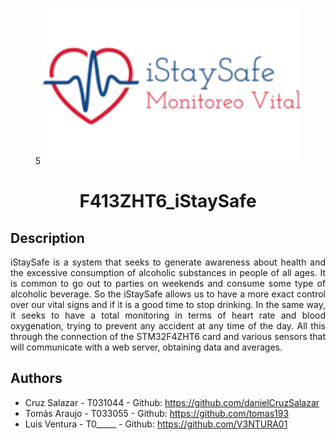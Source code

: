 <p align="center">5
  <img src="img/iStaySafe_LOGO.png" alt="logo" width="412.5" height="250"/>
  <h1 align="center">F413ZHT6_iStaySafe</h1>
</p>

## Description

<p align=justify> iStaySafe is a system that seeks to generate awareness about health and the excessive consumption of alcoholic substances in people of all ages. It is common to go out to parties on weekends and consume some type of alcoholic beverage. So the iStaySafe allows us to have a more exact control over our vital signs and if it is a good time to stop drinking. In the same way, it seeks to have a total monitoring in terms of heart rate and blood oxygenation, trying to prevent any accident at any time of the day. All this through the connection of the STM32F4ZHT6 card and various sensors that will communicate with a web server, obtaining data and averages.</p>

## Authors
- Cruz Salazar - T031044 - Github: https://github.com/danielCruzSalazar
- Tomás Araujo - T033055 - Github: https://github.com/tomas193
- Luis Ventura - T0_____ - Github: https://github.com/V3NTURA01
